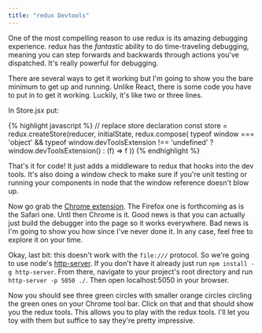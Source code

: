 ```yaml
---
title: "redux Devtools"
---
```


One of the most compelling reason to use redux is its amazing debugging experience. redux has the _fantastic_ ability to do time-traveling debugging, meaning you can step forwards and backwards through actions you've dispatched. It's really powerful for debugging.

There are several ways to get it working but I'm going to show you the bare minimum to get up and running. Unlike React, there is some code you have to put in to get it working. Luckily, it's like two or three lines.

In Store.jsx put:

{% highlight javascript %}
// replace store declaration
const store = redux.createStore(reducer, initialState, redux.compose(
  typeof window === 'object' && typeof window.devToolsExtension !== 'undefined' ? window.devToolsExtension() : (f) => f
))
{% endhighlight %}

That's it for code! It just adds a middleware to redux that hooks into the dev tools. It's also doing a window check to make sure if you're unit testing or running your components in node that the window reference doesn't blow up.

Now go grab the [Chrome extension][chrome-extension]. The Firefox one is forthcoming as is the Safari one. Untl then Chrome is it. Good news is that you can actually just build the debugger into the page so it works everywhere. Bad news is I'm going to show you how since I've never done it. In any case, feel free to explore it on your time.

Okay, last bit: this doesn't work with the <code>file:///</code> protocol. So we're going to use node's [http-server][http-server]. If you don't have it already just run <code>npm install -g http-server</code>. From there, navigate to your project's root directory and run <code>http-server -p 5050 ./</code>. Then open localhost:5050 in your browser.

Now you should see three green circles with smaller orange circles circling the green ones on your Chrome tool bar. Click on that and that should show you the redux tools. This allows you to play with the redux tools. I'll let you toy with them but suffice to say they're pretty impressive.

[chrome-extension]: https://chrome.google.com/webstore/detail/redux-devtools/lmhkpmbekcpmknklioeibfkpmmfibljd?hl=en
[http-server]: https://github.com/indexzero/http-server